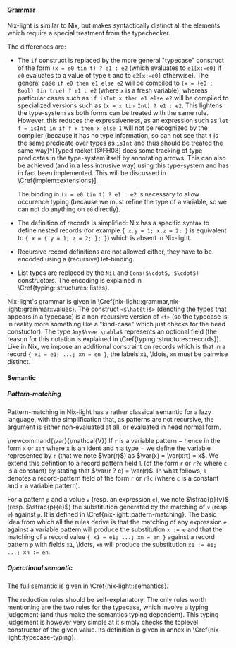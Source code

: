 #### Grammar

Nix-light is similar to Nix, but makes syntactically distinct all the elements
which require a special treatment from the typechecker.

The differences are:

- The `if` construct is replaced by the more general "typecase" construct of the
  form `(x = e0 tin t) ? e1 : e2` (which evaluates to `e1[x:=e0]` if `e0`
  evaluates to a value of type `t` and to `e2[x:=e0]` otherwise).
  The general case `if e0 then e1 else e2` will be compiled to
  `(x = (e0 : Bool) tin true) ? e1 : e2` (where `x` is a fresh variable),
  whereas particular cases such as `if isInt x then e1 else e2` will be compiled
  to specialized versions such as `(x = x tin Int) ? e1 : e2`.
  This lightens the type-system as both forms can be treated with the same rule.
  However, this reduces the expressiveness, as an expression such as `let f =
  isInt in if f x then x else 1` will not be recognized by the compiler
  (because it has no type information, so can not see that `f` is the same
  predicate over types as `isInt` and thus should be treated the same
  way)^[Typed racket [@FH08] does some tracking of type predicates in the
  type-system itself by annotating arrows. This can also be achieved (and in a
  less intrusive way) using this type-system and has in fact been implemented.
  This will be discussed in \Cref{implem::extensions}].

    The binding in `(x = e0 tin t) ? e1 : e2` is necessary to allow occurence
    typing (because we must refine the type of a variable, so we can not do
    anything on `e0` directly).

- The definition of records is simplified: Nix has a specific syntax to
  define nested records (for example `{ x.y = 1; x.z = 2; }` is equivalent to
  `{ x = { y = 1; z = 2; }; }`) which is absent in Nix-light.

- Recursive record definitions are not allowed either, they have to be encoded
  using a (recursive) let-binding.

- List types are replaced by the `Nil` and `Cons($\cdot$, $\cdot$)`
  constructors. The encoding is explained in \Cref{typing::structures::listes}.

Nix-light's grammar is given in
\Cref{nix-light::grammar,nix-light::grammar::values}.
The construct `<$\hat{t}$>` (denoting the types that appears in a typecase) is
a non-recursive version of `<t>` (so the typecase is in reality more something
like a "kind-case" which just checks for the head constuctor). The type
`Any$\vee \nabla$` represents an optional field (the reason for this notation
is explained in \Cref{typing::structures::records}).
Like in Nix, we impose an additional constraint on records which is that in a
record `{ x1 = e1; ...; xn = en }`, the labels `x1`, \ldots, `xn` must be
pairwise distinct.

#### Semantic

##### Pattern-matching

Pattern-matching in Nix-light has a rather classical semantic for a lazy
language, with the simplification that, as patterns are not recursive, the
argument is either non-evaluated at all, or evaluated in head normal form.

\newcommand{\var}{\mathcal{V}}
If `r` is a variable pattern − hence in the form `x` or `x:τ` where `x` is an
ident and `τ` a type − we define the variable represented by `r` (that we note
$\var(r)$) as $\var(x) = \var(x:τ) = x$.
We extend this defintion to a record pattern field `l` (of the form `r` or
`r?c` where `c` is a constant) by stating that $\var(r ? c) = \var(r)$.
In what follows, `l` denotes a record-pattern field of the form `r` or `r?c`
(where `c` is a constant and `r` a variable pattern).

For a pattern `p` and a value `v` (resp. an expression `e`), we note
$\sfrac{p}{v}$ (resp. $\sfrac{p}{e}$) the substitution generated by the
matching of `v` (resp. `e`) against `p`.
It is defined in \Cref{nix-light::pattern-matching}.
The basic idea from which all the rules derive is that the matching of any
expression `e` against a variable pattern will produce the substitution `x :=
e` and that the matching of a record value `{ x1 = e1; ...; xn = en }` against
a record pattern `p` with fields `x1`, \ldots, `xn` will produce the
substitution `x1 := e1; ...; xn := en`.

##### Operational semantic

The full semantic is given in \Cref{nix-light::semantics}.

The reduction rules should be self-explanatory.
The only rules worth mentioning are the two rules for the typecase, which
involve a typing judgement (and thus make the semantics typing dependent). This
typing judgement is however very simple at it simply checks the toplevel
constructor of the given value. Its definition is given in annex in
\Cref{nix-light::typecase-typing}.
